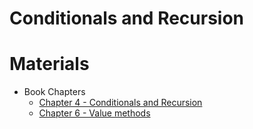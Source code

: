 Conditionals and Recursion
===

# Materials
+ Book Chapters
    + [Chapter 4 - Conditionals and Recursion](http://greenteapress.com/thinkapjava/html/thinkjava006.html)
    + [Chapter 6 - Value methods](http://greenteapress.com/thinkapjava/html/thinkjava008.html)